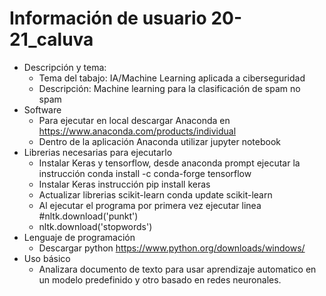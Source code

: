 # Información de usuario 20-21_caluva 
* Descripción y tema:
  * Tema del tabajo: IA/Machine Learning aplicada a ciberseguridad
  * Descripción: Machine learning para la clasificación de spam no spam
* Software
  * Para ejecutar en local descargar Anaconda en https://www.anaconda.com/products/individual
  * Dentro de la aplicación Anaconda utilizar jupyter notebook
* Librerias necesarias para ejecutarlo
  * Instalar Keras y tensorflow, desde anaconda prompt ejecutar la instrucción conda install -c conda-forge tensorflow
  * Instalar Keras instrucción pip install keras
  * Actualizar librerias scikit-learn conda update scikit-learn
  * Al ejecutar el programa por primera vez ejecutar linea #nltk.download('punkt')
  * nltk.download('stopwords')
* Lenguaje de programación
  * Descargar python https://www.python.org/downloads/windows/
* Uso básico
  * Analizara documento de texto para usar aprendizaje automatico en un modelo predefinido y otro basado en redes neuronales.
  
